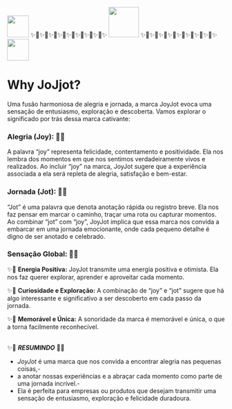 <img src="https://github.com/jmtannus/JoyJot_365-dias-de-felicidade/assets/61756665/c007af2c-b879-43ca-a515-59b1bac33edc" width="50" height="50" /> ✨🌟✨🌟✨🌟✨🌟✨🌟✨🌟✨🌟✨🌟✨ <img src="https://github.com/jmtannus/JoyJot_365-dias-de-felicidade/assets/61756665/c007af2c-b879-43ca-a515-59b1bac33edc" width="70" height="70" /> ✨🌟✨🌟✨🌟✨🌟✨🌟✨🌟✨🌟✨🌟✨ <img src="https://github.com/jmtannus/JoyJot_365-dias-de-felicidade/assets/61756665/c007af2c-b879-43ca-a515-59b1bac33edc" width="50" height="50" />

# Why JoJjot? 
Uma fusão harmoniosa de alegria e jornada, a marca JoyJot evoca uma sensação de entusiasmo, exploração e descoberta. Vamos explorar o significado por trás dessa marca cativante:

### Alegria (Joy): 🌟✨
A palavra “joy” representa felicidade, contentamento e positividade. Ela nos lembra dos momentos em que nos sentimos verdadeiramente vivos e realizados.
Ao incluir “joy” na marca, JoyJot sugere que a experiência associada a ela será repleta de alegria, satisfação e bem-estar.

### Jornada (Jot): 🌟✨
“Jot” é uma palavra que denota anotação rápida ou registro breve. Ela nos faz pensar em marcar o caminho, traçar uma rota ou capturar momentos.
Ao combinar “jot” com “joy”, JoyJot implica que essa marca nos convida a embarcar em uma jornada emocionante, onde cada pequeno detalhe é digno de ser anotado e celebrado.

### Sensação Global: 🌟✨

✨🌟 **Energia Positiva:** JoyJot transmite uma energia positiva e otimista. 
Ela nos faz querer explorar, aprender e aproveitar cada momento.

✨🌟 **Curiosidade e Exploração:** A combinação de “joy” e “jot” sugere que há algo interessante e significativo a ser descoberto em cada passo da jornada.

✨🌟 **Memorável e Única:** A sonoridade da marca é memorável e única, o que a torna facilmente reconhecível.
<br>
<br>

✨🌟 ***RESUMINDO*** 🌟✨ 
- *JoyJot* é uma marca que nos convida a encontrar alegria nas pequenas coisas,-
- a anotar nossas experiências e a abraçar cada momento como parte de uma jornada incrível.-
- Ela é perfeita para empresas ou produtos que desejam transmitir uma sensação de entusiasmo, exploração e felicidade duradoura. 
